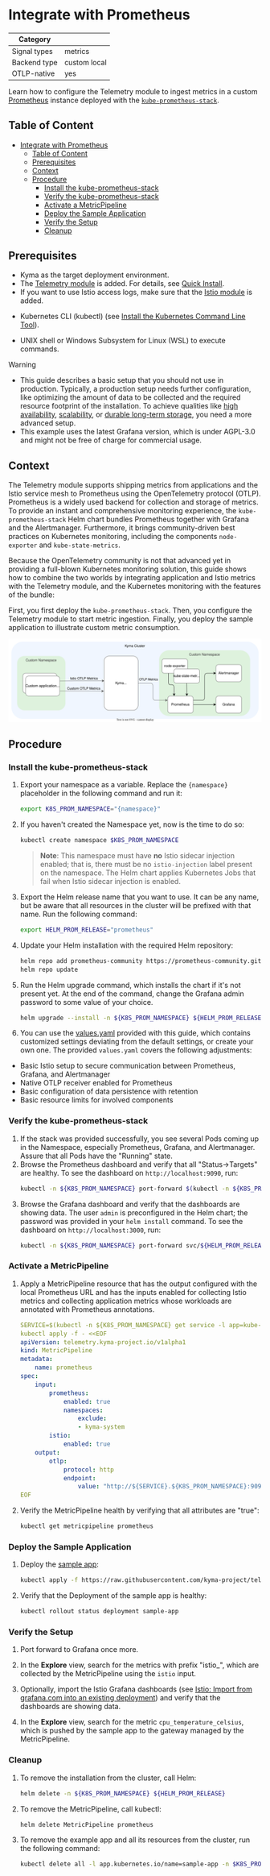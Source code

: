 # Integrate with Prometheus

| Category     |                                         |
| ------------ | --------------------------------------- |
| Signal types | metrics                                 |
| Backend type | custom local                            |
| OTLP-native  | yes                                     |

Learn how to configure the Telemetry module to ingest metrics in a custom [Prometheus](https://prometheus.io/) instance deployed with the [`kube-prometheus-stack`](https://github.com/prometheus-community/helm-charts/blob/main/charts/kube-prometheus-stack).

## Table of Content

- [Integrate with Prometheus](#integrate-with-prometheus)
  - [Table of Content](#table-of-content)
  - [Prerequisites](#prerequisites)
  - [Context](#context)
  - [Procedure](#procedure)
    - [Install the kube-prometheus-stack](#install-the-kube-prometheus-stack)
    - [Verify the kube-prometheus-stack](#verify-the-kube-prometheus-stack)
    - [Activate a MetricPipeline](#activate-a-metricpipeline)
    - [Deploy the Sample Application](#deploy-the-sample-application)
    - [Verify the Setup](#verify-the-setup)
    - [Cleanup](#cleanup)

## Prerequisites

- Kyma as the target deployment environment.
- The [Telemetry module](../../README.md) is added. For details, see [Quick Install](https://kyma-project.io/#/02-get-started/01-quick-install). <!-- This link differs for OS and SKR -->
- If you want to use Istio access logs, make sure that the [Istio module](https://kyma-project.io/#/istio/user/README) is added.
<!-- markdown-link-check-disable -->
- Kubernetes CLI (kubectl) (see [Install the Kubernetes Command Line Tool](https://developers.sap.com/tutorials/cp-kyma-download-cli.html)).
<!-- markdown-link-check-enable -->
- UNIX shell or Windows Subsystem for Linux (WSL) to execute commands.

> [!WARNING]
> - This guide describes a basic setup that you should not use in production. Typically, a production setup needs further configuration, like optimizing the amount of data to be collected and the required resource footprint of the installation. To achieve qualities like [high availability](https://prometheus.io/docs/introduction/faq/#can-prometheus-be-made-highly-available), [scalability](https://prometheus.io/docs/introduction/faq/#i-was-told-prometheus-doesnt-scale), or [durable long-term storage](https://prometheus.io/docs/operating/integrations/#remote-endpoints-and-storage), you need a more advanced setup.
> - This example uses the latest Grafana version, which is under AGPL-3.0 and might not be free of charge for commercial usage.

## Context

The Telemetry module supports shipping metrics from applications and the Istio service mesh to Prometheus using the OpenTelemetry protocol (OTLP). Prometheus is a widely used backend for collection and storage of metrics. To provide an instant and comprehensive monitoring experience, the `kube-prometheus-stack` Helm chart bundles Prometheus together with Grafana and the Alertmanager. Furthermore, it brings community-driven best practices on Kubernetes monitoring, including the components `node-exporter` and `kube-state-metrics`.

Because the OpenTelemetry community is not that advanced yet in providing a full-blown Kubernetes monitoring solution, this guide shows how to combine the two worlds by integrating application and Istio metrics with the Telemetry module, and the Kubernetes monitoring with the features of the bundle:

First, you first deploy the `kube-prometheus-stack`. Then, you configure the Telemetry module to start metric ingestion. Finally, you deploy the sample application to illustrate custom metric consumption.

![setup](./../assets/prometheus.drawio.svg)

## Procedure

### Install the kube-prometheus-stack

1. Export your namespace as a variable. Replace the `{namespace}` placeholder in the following command and run it:

    ```bash
    export K8S_PROM_NAMESPACE="{namespace}"
    ```
1. If you haven't created the Namespace yet, now is the time to do so:
    ```bash
    kubectl create namespace $K8S_PROM_NAMESPACE
    ```
   >**Note**: This namespace must have **no** Istio sidecar injection enabled; that is, there must be no `istio-injection` label present on the namespace. The Helm chart applies Kubernetes Jobs that fail when Istio sidecar injection is enabled.

1. Export the Helm release name that you want to use. It can be any name, but be aware that all resources in the cluster will be prefixed with that name. Run the following command:
    ```bash
    export HELM_PROM_RELEASE="prometheus"
    ```

1. Update your Helm installation with the required Helm repository:

    ```bash
    helm repo add prometheus-community https://prometheus-community.github.io/helm-charts
    helm repo update
    ```

1. Run the Helm upgrade command, which installs the chart if it's not present yet. At the end of the command, change the Grafana admin password to some value of your choice.
    ```bash
    helm upgrade --install -n ${K8S_PROM_NAMESPACE} ${HELM_PROM_RELEASE} prometheus-community/kube-prometheus-stack -f https://raw.githubusercontent.com/kyma-project/telemetry-manager/main/docs/user/integration/prometheus/values.yaml --set grafana.adminPassword=myPwd
    ```

1. You can use the [values.yaml](./values.yaml) provided with this guide, which contains customized settings deviating from the default settings, or create your own one.
The provided `values.yaml` covers the following adjustments:
- Basic Istio setup to secure communication between Prometheus, Grafana, and Alertmanager
- Native OTLP receiver enabled for Prometheus
- Basic configuration of data persistence with retention
- Basic resource limits for involved components

### Verify the kube-prometheus-stack

1. If the stack was provided successfully, you see several Pods coming up in the Namespace, especially Prometheus, Grafana, and Alertmanager. Assure that all Pods have the "Running" state.
2. Browse the Prometheus dashboard and verify that all "Status->Targets" are healthy. To see the dashboard on `http://localhost:9090`, run:
   ```bash
   kubectl -n ${K8S_PROM_NAMESPACE} port-forward $(kubectl -n ${K8S_PROM_NAMESPACE} get service -l app=kube-prometheus-stack-prometheus -oname) 9090
   ```
3. Browse the Grafana dashboard and verify that the dashboards are showing data. The user `admin` is preconfigured in the Helm chart; the password was provided in your `helm install` command. To see the dashboard on `http://localhost:3000`, run:
   ```bash
   kubectl -n ${K8S_PROM_NAMESPACE} port-forward svc/${HELM_PROM_RELEASE}-grafana 3000:80
   ```

### Activate a MetricPipeline

1. Apply a MetricPipeline resource that has the output configured with the local Prometheus URL and has the inputs enabled for collecting Istio metrics and collecting application metrics whose workloads are annotated with Prometheus annotations.
    ```yaml
    SERVICE=$(kubectl -n ${K8S_PROM_NAMESPACE} get service -l app=kube-prometheus-stack-prometheus -ojsonpath='{.items[*].metadata.name}')
    kubectl apply -f - <<EOF
    apiVersion: telemetry.kyma-project.io/v1alpha1
    kind: MetricPipeline
    metadata:
        name: prometheus
    spec:
        input:
            prometheus:
                enabled: true
                namespaces:
                    exclude:
                    - kyma-system
            istio:
                enabled: true
        output:
            otlp:
                protocol: http
                endpoint:
                    value: "http://${SERVICE}.${K8S_PROM_NAMESPACE}:9090/api/v1/otlp"
    EOF
    ```

1. Verify the MetricPipeline health by verifying that all attributes are "true":
    ```sh
    kubectl get metricpipeline prometheus
    ```

### Deploy the Sample Application

1. Deploy the [sample app](./../sample-app/):

    ```bash
    kubectl apply -f https://raw.githubusercontent.com/kyma-project/telemetry-manager/main/docs/user/integration/sample-app/deployment/deployment.yaml -n $K8S_PROM_NAMESPACE
    ```

1. Verify that the Deployment of the sample app is healthy:
    ```sh
    kubectl rollout status deployment sample-app
    ```

### Verify the Setup

1. Port forward to Grafana once more.

1. In the **Explore** view, search for the metrics with prefix "istio_", which are collected by the MetricPipeline using the `istio` input.

1. Optionally, import the Istio Grafana dashboards (see [Istio: Import from grafana.com into an existing deployment](https://istio.io/latest/docs/ops/integrations/grafana/#option-2-import-from-grafanacom-into-an-existing-deployment)) and verify that the dashboards are showing data.

1. In the **Explore** view, search for the metric `cpu_temperature_celsius`, which is pushed by the sample app to the gateway managed by the MetricPipeline.

### Cleanup

1. To remove the installation from the cluster, call Helm:
    ```bash
    helm delete -n ${K8S_PROM_NAMESPACE} ${HELM_PROM_RELEASE}
    ```

1. To remove the MetricPipeline, call kubectl:
    ```bash
    helm delete MetricPipeline prometheus
    ```

1. To remove the example app and all its resources from the cluster, run the following command:
    ```bash
    kubectl delete all -l app.kubernetes.io/name=sample-app -n $K8S_PROM_NAMESPACE
    ```
